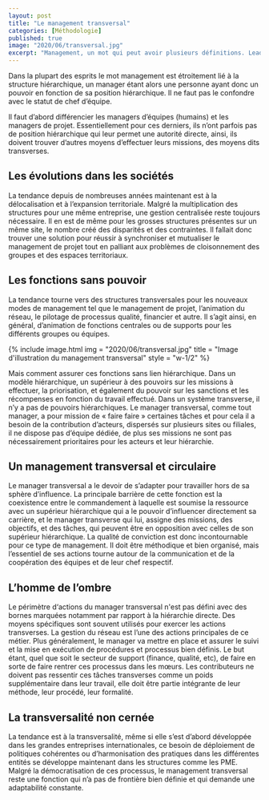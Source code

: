 ```yaml
---
layout: post
title: "Le management transversal"
categories: [Méthodologie]
published: true
image: "2020/06/transversal.jpg"
excerpt: "Management, un mot qui peut avoir plusieurs définitions. Leader, chef et d’autres encore. Il y a autant de définition que de type de management, zoomons sur un."
---
```

 
Dans la plupart des esprits le mot management est étroitement lié à la structure hiérarchique, un manager étant alors une personne ayant donc un pouvoir en fonction de sa position hiérarchique. Il ne faut pas le confondre avec le statut de chef d’équipe. 

Il faut d’abord différencier les managers d’équipes (humains) et les managers de projet. Essentiellement pour ces derniers, ils n’ont parfois pas de position hiérarchique qui leur permet une autorité directe, ainsi, ils doivent trouver d’autres moyens d’effectuer leurs missions, des moyens dits transverses. 

## Les évolutions dans les sociétés
 
La tendance depuis de nombreuses années maintenant est à la délocalisation et à l’expansion territoriale. Malgré la multiplication des structures pour une même entreprise, une gestion centralisée reste toujours nécessaire. Il en est de même pour les grosses structures présentes sur un même site, le nombre créé des disparités et des contraintes. Il fallait donc trouver une solution pour réussir à synchroniser et mutualiser le management de projet tout en palliant aux problèmes de cloisonnement des groupes et des espaces territoriaux.
 
## Les fonctions sans pouvoir
 
La tendance tourne vers des structures transversales pour les nouveaux modes de management tel que le management de projet, l’animation du réseau, le pilotage de processus qualité, financier et autre. Il s’agit ainsi, en général, d’animation de fonctions centrales ou de supports pour les différents groupes ou équipes. 

{% include image.html img = "2020/06/transversal.jpg" title = "Image d'illustration du management transversal" style = "w-1/2" %}

Mais comment assurer ces fonctions sans lien hiérarchique. Dans un modèle hiérarchique, un supérieur à des pouvoirs sur les missions à effectuer, la priorisation, et également du pouvoir sur les sanctions et les récompenses en fonction du travail effectué. Dans un système transverse, il n’y a pas de pouvoirs hiérarchiques. Le manager transversal, comme tout manager, a pour mission de « faire faire » certaines tâches et pour cela il a besoin de la contribution d’acteurs, dispersés sur plusieurs sites ou filiales, il ne dispose pas d’équipe dédiée, de plus ses missions ne sont pas nécessairement prioritaires pour les acteurs et leur hiérarchie.
 
## Un management transversal et circulaire
 
Le manager transversal a le devoir de s’adapter pour travailler hors de sa sphère d’influence. La principale barrière de cette fonction est la coexistence entre le commandement à laquelle est soumise la ressource avec un supérieur hiérarchique qui a le pouvoir d’influencer directement sa carrière, et le manager transverse qui lui, assigne des missions, des objectifs, et des tâches, qui peuvent être en opposition avec celles de son supérieur hiérarchique. La qualité de conviction est donc incontournable pour ce type de management. Il doit être méthodique et bien organisé, mais l’essentiel de ses actions tourne autour de la communication et de la coopération des équipes et de leur chef respectif.
 
## L’homme de l’ombre
 
Le périmètre d‘actions du manager transversal n'est pas défini avec des bornes marquées notamment par rapport à la hiérarchie directe. Des moyens spécifiques sont souvent utilisés pour exercer les actions transverses.  La gestion du réseau est l’une des actions principales de ce métier. Plus généralement, le manager va mettre en place et assurer le suivi et la mise en exécution de procédures et processus bien définis. Le but étant, quel que soit le secteur de support (finance, qualité, etc), de faire en sorte de faire rentrer ces processus dans les mœurs. Les contributeurs ne doivent pas ressentir ces tâches transverses comme un poids supplémentaire dans leur travail, elle doit être partie intégrante de leur méthode, leur procédé, leur formalité.
 
## La transversalité non cernée
 
La tendance est à la transversalité, même si elle s’est d’abord développée dans les grandes entreprises internationales, ce besoin de déploiement de politiques cohérentes ou d’harmonisation des pratiques dans les différentes entités se développe maintenant dans les structures comme les PME. Malgré la démocratisation de ces processus, le management transversal reste une fonction qui n’a pas de frontière bien définie et qui demande une adaptabilité constante.

